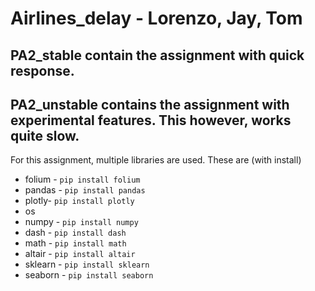 # Airlines_delay - Lorenzo, Jay, Tom

## PA2_stable contain the assignment with quick response.
## PA2_unstable contains the assignment with experimental features. This however, works quite slow. 

For this assignment, multiple libraries are used. These are (with install)

* folium - `pip install folium`
* pandas - `pip install pandas`
* plotly- `pip install plotly`
* os
* numpy - `pip install numpy`
* dash - `pip install dash`
* math - `pip install math`
* altair - `pip install altair`
* sklearn - `pip install sklearn`
* seaborn - `pip install seaborn`

